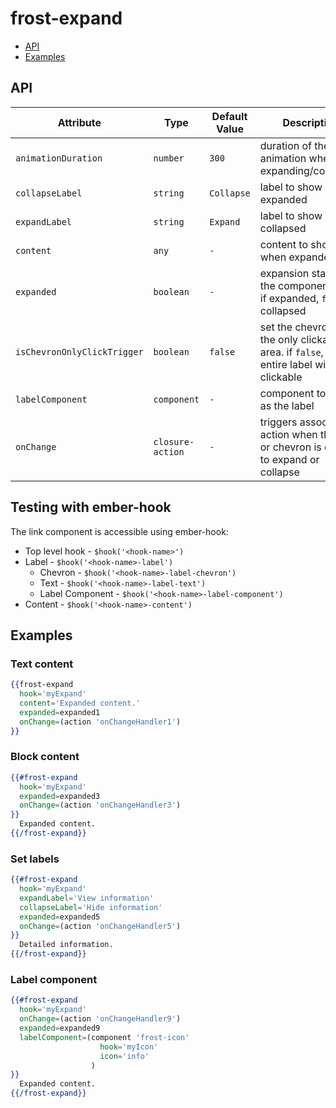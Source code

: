 # frost-expand <br />
* [API](#api)
* [Examples](#examples)

## API

| Attribute | Type | Default Value | Description |
| --------- | ---- | ----- | -----------
| `animationDuration` | `number` | `300` | duration of the animation when expanding/collapsing |
| `collapseLabel` | `string` | `Collapse` | label to show when expanded |
| `expandLabel` | `string` | `Expand` | label to show when collapsed |
| `content` | `any` | `-` | content to show when expanded |
| `expanded` | `boolean` | `-` | expansion state of the component: `true` if expanded, `false` if collapsed |
| `isChevronOnlyClickTrigger` |`boolean` | `false` | set the chevron to be the only clickable area. if `false`, the entire label will be clickable |
| `labelComponent` | `component` | `-` | component to show as the label |
| `onChange` | `closure-action` | `-` | triggers associated action when the label or chevron is clicked to expand or collapse |

## Testing with ember-hook
The link component is accessible using ember-hook:
* Top level hook - `$hook('<hook-name>')`
* Label - `$hook('<hook-name>-label')`
  * Chevron - `$hook('<hook-name>-label-chevron')`
  * Text - `$hook('<hook-name>-label-text')`
  * Label Component - `$hook('<hook-name>-label-component')`
* Content - `$hook('<hook-name>-content')`

## Examples

### Text content
```handlebars
{{frost-expand
  hook='myExpand'
  content='Expanded content.'
  expanded=expanded1
  onChange=(action 'onChangeHandler1')
}}
```

### Block content
```handlebars
{{#frost-expand
  hook='myExpand'
  expanded=expanded3
  onChange=(action 'onChangeHandler3')
}}
  Expanded content.
{{/frost-expand}}
```

### Set labels
```handlebars
{{#frost-expand
  hook='myExpand'
  expandLabel='View information'
  collapseLabel='Hide information'
  expanded=expanded5
  onChange=(action 'onChangeHandler5')
}}
  Detailed information.
{{/frost-expand}}
```

### Label component
```handlebars
{{#frost-expand
  hook='myExpand'
  onChange=(action 'onChangeHandler9')
  expanded=expanded9
  labelComponent=(component 'frost-icon'
                    hook='myIcon'
                    icon='info'
                  )
}}
  Expanded content.
{{/frost-expand}}
```
